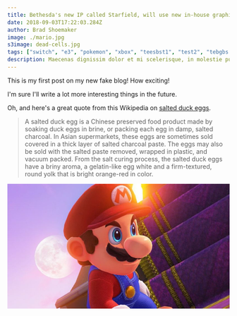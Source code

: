 ```yaml
---
title: Bethesda's new IP called Starfield, will use new in-house graphics engine and precede next Elder Scrolls game in release schedule
date: 2018-09-03T17:22:03.284Z
author: Brad Shoemaker
image: ./mario.jpg
s3image: dead-cells.jpg
tags: ["switch", "e3", "pokemon", "xbox", "teesbst1", "test2", "tebgbs fgerst3", "test4", "tererger st5", "test6"]
description: Maecenas dignissim dolor et mi scelerisque, in molestie purus faucibus. Ut a lacus dui. Quisque ornare, nisl in semper luctus, dui nulla lacinia neque, non porttitor massa ante a nunc.
---
```


This is my first post on my new fake blog! How exciting!

I'm sure I'll write a lot more interesting things in the future.

Oh, and here's a great quote from this Wikipedia on
[salted duck eggs](http://en.wikipedia.org/wiki/Salted_duck_egg).

> A salted duck egg is a Chinese preserved food product made by soaking duck
> eggs in brine, or packing each egg in damp, salted charcoal. In Asian
> supermarkets, these eggs are sometimes sold covered in a thick layer of salted
> charcoal paste. The eggs may also be sold with the salted paste removed,
> wrapped in plastic, and vacuum packed. From the salt curing process, the
> salted duck eggs have a briny aroma, a gelatin-like egg white and a
> firm-textured, round yolk that is bright orange-red in color.

![Mario](./mario.jpg)
